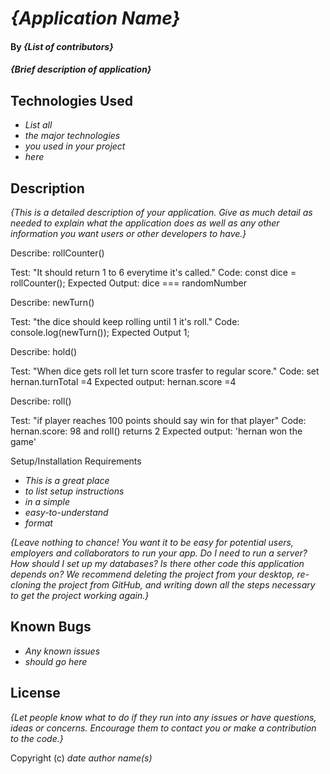 # _{Application Name}_

#### By _**{List of contributors}**_

#### _{Brief description of application}_

## Technologies Used

* _List all_
* _the major technologies_
* _you used in your project_
* _here_

## Description

_{This is a detailed description of your application. Give as much detail as needed to explain what the application does as well as any other information you want users or other developers to have.}_

Describe: rollCounter()

Test: "It should return 1 to 6 everytime it's called."
Code:
const dice = rollCounter();
Expected Output: dice === randomNumber

Describe: newTurn()

Test: "the dice should keep rolling until 1 it's roll."
Code:
console.log(newTurn());
Expected Output 1; 

Describe: hold()

Test: "When dice gets roll let turn score trasfer to regular score."
Code:
set hernan.turnTotal =4
Expected output: hernan.score =4

Describe: roll() 

Test: "if player reaches 100 points should say win for that player"
Code:
hernan.score: 98 and roll() returns 2
Expected output: 'hernan won the game'

 Setup/Installation Requirements

* _This is a great place_
* _to list setup instructions_
* _in a simple_
* _easy-to-understand_
* _format_

_{Leave nothing to chance! You want it to be easy for potential users, employers and collaborators to run your app. Do I need to run a server? How should I set up my databases? Is there other code this application depends on? We recommend deleting the project from your desktop, re-cloning the project from GitHub, and writing down all the steps necessary to get the project working again.}_

## Known Bugs

* _Any known issues_
* _should go here_

## License

_{Let people know what to do if they run into any issues or have questions, ideas or concerns.  Encourage them to contact you or make a contribution to the code.}_

Copyright (c) _date_ _author name(s)_
